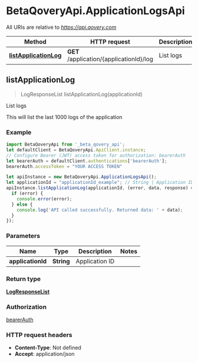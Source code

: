 # BetaQoveryApi.ApplicationLogsApi

All URIs are relative to *https://api.qovery.com*

Method | HTTP request | Description
------------- | ------------- | -------------
[**listApplicationLog**](ApplicationLogsApi.md#listApplicationLog) | **GET** /application/{applicationId}/log | List logs



## listApplicationLog

> LogResponseList listApplicationLog(applicationId)

List logs

This will list the last 1000 logs of the application

### Example

```javascript
import BetaQoveryApi from '_beta_qovery_api';
let defaultClient = BetaQoveryApi.ApiClient.instance;
// Configure Bearer (JWT) access token for authorization: bearerAuth
let bearerAuth = defaultClient.authentications['bearerAuth'];
bearerAuth.accessToken = "YOUR ACCESS TOKEN"

let apiInstance = new BetaQoveryApi.ApplicationLogsApi();
let applicationId = "applicationId_example"; // String | Application ID
apiInstance.listApplicationLog(applicationId, (error, data, response) => {
  if (error) {
    console.error(error);
  } else {
    console.log('API called successfully. Returned data: ' + data);
  }
});
```

### Parameters


Name | Type | Description  | Notes
------------- | ------------- | ------------- | -------------
 **applicationId** | **String**| Application ID | 

### Return type

[**LogResponseList**](LogResponseList.md)

### Authorization

[bearerAuth](../README.md#bearerAuth)

### HTTP request headers

- **Content-Type**: Not defined
- **Accept**: application/json

